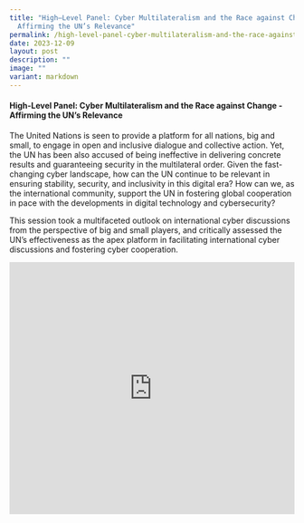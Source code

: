```yaml
---
title: "High–Level Panel: Cyber Multilateralism and the Race against Change –
  Affirming the UN’s Relevance"
permalink: /high-level-panel-cyber-multilateralism-and-the-race-against-change-affirming-the-un-s-relevance/
date: 2023-12-09
layout: post
description: ""
image: ""
variant: markdown
---
```

#### **High-Level Panel: Cyber Multilateralism and the Race against Change - Affirming the UN’s Relevance**

The United Nations is seen to provide a platform for all nations, big and small, to engage in open and inclusive dialogue and collective action. Yet, the UN has been also accused of being ineffective in delivering concrete results and guaranteeing security in the multilateral order. Given the fast-changing cyber landscape, how can the UN continue to be relevant in ensuring stability, security, and inclusivity in this digital era? How can we, as the international community, support the UN in fostering global cooperation in pace with the developments in digital technology and cybersecurity?&nbsp;

This session took a multifaceted outlook on international cyber discussions from the perspective of big and small players, and critically assessed the UN’s effectiveness as the apex platform in facilitating international cyber discussions and fostering cyber cooperation.

<iframe allowfullscreen="" allow="accelerometer; autoplay; clipboard-write; encrypted-media; gyroscope; picture-in-picture; web-share" frameborder="0" title="YouTube video player" src="https://www.youtube.com/embed/Gj2qnWw0RNY?si=tdFAc7Kun5kXmzTG" width="100%" height="445"></iframe>